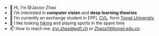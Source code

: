 - 👋 Hi, I’m @Jacoo-Zhao
- 👀 I’m interested in **computer vision** and **deep learning theories**
- 🌱 I’m currently an exchange student in EPFL [CVL](https://www.epfl.ch/labs/cvlab/). form [Tongji University](https://www.tongji.edu.cn/)
- 💞️ I like looking [hiking](https://www.google.com/maps/d/edit?mid=1PYZJQ7GRWiAlec0Dga-B19Mlp9S-Np9R&usp=sharing) and playing sports in the spare time
- 📫 How to reach me: ziyi.zhao@epfl.ch or Zhaozi1@tongji.edu.cn.

<!---
Jacoo-Zhao/Jacoo-Zhao is a ✨ special ✨ repository because its `README.md` (this file) appears on your GitHub profile.
You can click the Preview link to take a look at your changes.
--->
